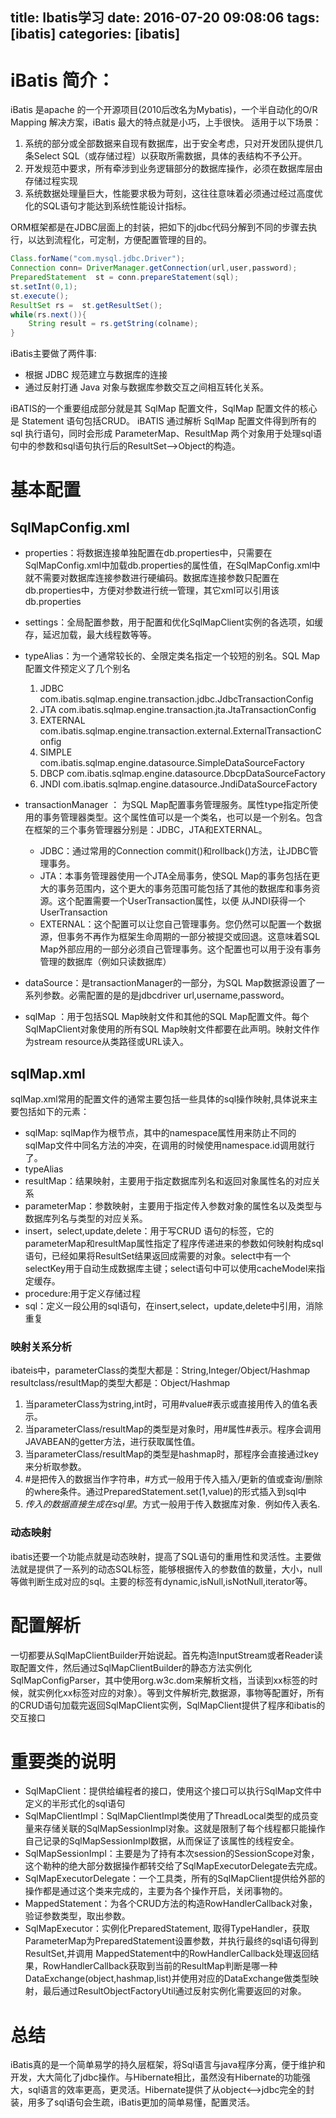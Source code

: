 title: Ibatis学习
date: 2016-07-20 09:08:06
tags: [ibatis]
categories: [ibatis]
---
# iBatis 简介：
iBatis 是apache 的一个开源项目(2010后改名为Mybatis)，一个半自动化的O/R Mapping 解决方案，iBatis 最大的特点就是小巧，上手很快。
适用于以下场景：
1. 系统的部分或全部数据来自现有数据库，出于安全考虑，只对开发团队提供几条Select SQL（或存储过程）以获取所需数据，具体的表结构不予公开。
2. 开发规范中要求，所有牵涉到业务逻辑部分的数据库操作，必须在数据库层由存储过程实现
3. 系统数据处理量巨大，性能要求极为苛刻，这往往意味着必须通过经过高度优化的SQL语句才能达到系统性能设计指标。

ORM框架都是在JDBC层面上的封装，把如下的jdbc代码分解到不同的步骤去执行，以达到流程化，可定制，方便配置管理的目的。
```java
Class.forName("com.mysql.jdbc.Driver");
Connection conn= DriverManager.getConnection(url,user,password);
PreparedStatement  st = conn.prepareStatement(sql);
st.setInt(0,1);
st.execute();
ResultSet rs =  st.getResultSet();
while(rs.next()){
    String result = rs.getString(colname);
}
```

iBatis主要做了两件事:
- 根据 JDBC 规范建立与数据库的连接
- 通过反射打通 Java 对象与数据库参数交互之间相互转化关系。


iBATIS的一个重要组成部分就是其 SqlMap 配置文件，SqlMap 配置文件的核心是 Statement 语句包括CRUD。 iBATIS 通过解析 SqlMap 配置文件得到所有的 sql 执行语句，同时会形成 ParameterMap、ResultMap 两个对象用于处理sql语句中的参数和sql语句执行后的ResultSet-->Object的构造。

<!-- more -->
# 基本配置
## SqlMapConfig.xml
- properties：将数据连接单独配置在db.properties中，只需要在SqlMapConfig.xml中加载db.properties的属性值，在SqlMapConfig.xml中就不需要对数据库连接参数进行硬编码。数据库连接参数只配置在db.properties中，方便对参数进行统一管理，其它xml可以引用该db.properties

- settings：全局配置参数，用于配置和优化SqlMapClient实例的各选项，如缓存，延迟加载，最大线程数等等。
- typeAlias：为一个通常较长的、全限定类名指定一个较短的别名。SQL Map配置文件预定义了几个别名
  1. JDBC com.ibatis.sqlmap.engine.transaction.jdbc.JdbcTransactionConfig
  2. JTA    com.ibatis.sqlmap.engine.transaction.jta.JtaTransactionConfig
  3. EXTERNAL com.ibatis.sqlmap.engine.transaction.external.ExternalTransactionConfig
  4. SIMPLE   com.ibatis.sqlmap.engine.datasource.SimpleDataSourceFactory
  5. DBCP     com.ibatis.sqlmap.engine.datasource.DbcpDataSourceFactory
  6. JNDI     com.ibatis.sqlmap.engine.datasource.JndiDataSourceFactory
- transactionManager ： 为SQL Map配置事务管理服务。属性type指定所使用的事务管理器类型。这个属性值可以是一个类名，也可以是一个别名。包含在框架的三个事务管理器分别是：JDBC，JTA和EXTERNAL。
  - JDBC：通过常用的Connection commit()和rollback()方法，让JDBC管理事务。
  - JTA：本事务管理器使用一个JTA全局事务，使SQL Map的事务包括在更大的事务范围内，这个更大的事务范围可能包括了其他的数据库和事务资源。这个配置需要一个UserTransaction属性，以便 从JNDI获得一个UserTransaction
  - EXTERNAL：这个配置可以让您自己管理事务。您仍然可以配置一个数据源，但事务不再作为框架生命周期的一部分被提交或回退。这意味着SQL Map外部应用的一部分必须自己管理事务。这个配置也可以用于没有事务管理的数据库（例如只读数据库）

- dataSource：是transactionManager的一部分，为SQL Map数据源设置了一系列参数。必需配置的是的是jdbcdriver url,username,password。
- sqlMap ：用于包括SQL Map映射文件和其他的SQL Map配置文件。每个SqlMapClient对象使用的所有SQL Map映射文件都要在此声明。映射文件作为stream resource从类路径或URL读入。

## sqlMap.xml
sqlMap.xml常用的配置文件的通常主要包括一些具体的sql操作映射,具体说来主要包括如下的元素：
- sqlMap: sqlMap作为根节点，其中的namespace属性用来防止不同的sqlMap文件中同名方法的冲突，在调用的时候使用namespace.id调用就行了。
- typeAlias
- resultMap：结果映射，主要用于指定数据库列名和返回对象属性名的对应关系
- parameterMap：参数映射，主要用于指定传入参数对象的属性名以及类型与数据库列名与类型的对应关系。
- insert，select,update,delete：用于写CRUD 语句的标签，它的parameterMap和resultMap属性指定了程序传递进来的参数如何映射构成sql语句，已经如果将ResultSet结果返回成需要的对象。select中有一个selectKey用于自动生成数据库主键；select语句中可以使用cacheModel来指定缓存。
- procedure:用于定义存储过程
- sql：定义一段公用的sql语句，在insert,select，update,delete中引用，消除重复
### 映射关系分析
ibateis中，parameterClass的类型大都是：String,Integer/Object/Hashmap
resultclass/resultMap的类型大都是：Object/Hashmap

1. 当parameterClass为string,int时，可用#value#表示或直接用传入的值名表示。
2. 当parameterClass/resultMap的类型是对象时，用#属性#表示。程序会调用JAVABEAN的getter方法，进行获取属性值。
3. 当parameterClass/resultMap的类型是hashmap时，那程序会直接通过key来分析取参数。
4. #是把传入的数据当作字符串，\#方式一般用于传入插入/更新的值或查询/删除的where条件。通过PreparedStatement.set(1,value)的形式插入到sql中
5. $传入的数据直接生成在sql里。$方式一般用于传入数据库对象．例如传入表名.

### 动态映射
ibatis还要一个功能点就是动态映射，提高了SQL语句的重用性和灵活性。主要做法就是提供了一系列的动态SQL标签，能够根据传入的参数值的数量，大小，null等做判断生成对应的sql。主要的标签有dynamic,isNull,isNotNull,iterator等。

# 配置解析
一切都要从SqlMapClientBuilder开始说起。首先构造InputStream或者Reader读取配置文件，然后通过SqlMapClientBuilder的静态方法实例化SqlMapConfigParser，其中使用org.w3c.dom来解析文档，当读到xx标签的时候，就实例化xx标签对应的对象）。等到文件解析完,数据源，事物等配置好，所有的CRUD语句加载完返回SqlMapClient实例，SqlMapClient提供了程序和ibatis的交互接口


# 重要类的说明

- SqlMapClient：提供给编程者的接口，使用这个接口可以执行SqlMap文件中定义的半形式化的sql语句
- SqlMapClientImpl：SqlMapClientImpl类使用了ThreadLocal类型的成员变量来存储关联的SqlMapSessionImpl对象。这就是限制了每个线程都只能操作自己记录的SqlMapSessionImpl数据，从而保证了该属性的线程安全。
- SqlMapSessionImpl：主要是为了持有本次session的SessionScope对象，这个勒种的绝大部分数据操作都转交给了SqlMapExecutorDelegate去完成。
- SqlMapExecutorDelegate：一个工具类，所有的SqlMapClient提供给外部的操作都是通过这个类来完成的，主要为各个操作开启，关闭事物的。
- MappedStatement：为各个CRUD方法的构造RowHandlerCallback对象，验证参数类型，取出参数。
- SqlMapExecutor：实例化PreparedStatement, 取得TypeHandler，获取ParameterMap为PreparedStatement设置参数，并执行最终的sql语句得到ResultSet,并调用 MappedStatement中的RowHandlerCallback处理返回结果，RowHandlerCallback获取到当前的ResultMap判断是哪一种DataExchange(object,hashmap,list)并使用对应的DataExchange做类型映射，最后通过ResultObjectFactoryUtil通过反射实例化需要返回的对象。


# 总结
iBatis真的是一个简单易学的持久层框架，将Sql语言与java程序分离，便于维护和开发，大大简化了jdbc操作。与Hibernate相比，虽然没有Hibernate的功能强大，sql语言的效率更高，更灵活。Hibernate提供了从object<-->jdbc完全的封装，用多了sql语句会生疏，iBatis更加的简单易懂，配置灵活。
